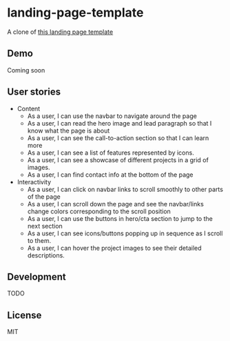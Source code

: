 # landing-page-template
A clone of [this landing page template](https://blackrockdigital.github.io/startbootstrap-creative/)

## Demo
Coming soon

## User stories

- Content
  - As a user, I can use the navbar to navigate around the page
  - As a user, I can read the hero image and lead paragraph so that I know what the page is about
  - As a user, I can see the call-to-action section so that I can learn more
  - As a user, I can see a list of features represented by icons.
  - As a user, I can see a showcase of different projects in a grid of images.
  - As a user, I can find contact info at the bottom of the page
- Interactivity
  - As a user, I can click on navbar links to scroll smoothly to other parts of the page
  - As a user, I can scroll down the page and see the navbar/links change colors corresponding to the scroll position
  - As a user, I can use the buttons in hero/cta section to jump to the next section
  - As a user, I can see icons/buttons popping up in sequence as I scroll to them.
  - As a user, I can hover the project images to see their detailed descriptions.

## Development
TODO

## License
MIT
